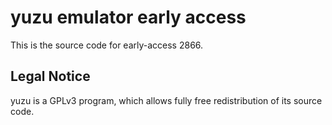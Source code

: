 yuzu emulator early access
=============

This is the source code for early-access 2866.

## Legal Notice

yuzu is a GPLv3 program, which allows fully free redistribution of its source code.